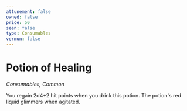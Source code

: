 ```yaml
---
attunement: false
owned: false
price: 50
seen: false
type: Consumables
vermun: false
---
```

# Potion of Healing

*Consumables, Common*

You regain 2d4+2 hit points when you drink this potion. The potion's red liquid glimmers when agitated.